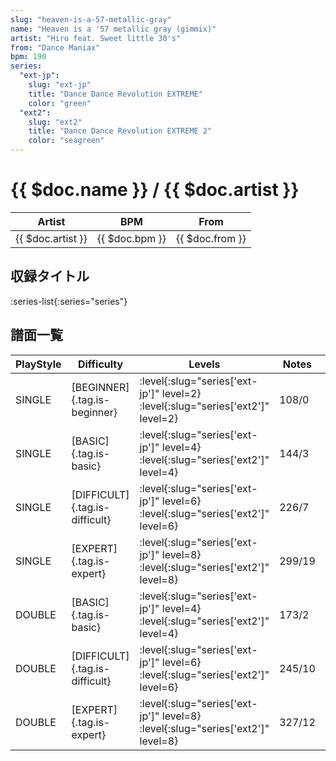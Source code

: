 ```yaml
---
slug: "heaven-is-a-57-metallic-gray"
name: "Heaven is a '57 metallic gray (gimmix)"
artist: "Hiro feat. Sweet little 30's"
from: "Dance Maniax"
bpm: 190
series:
  "ext-jp":
    slug: "ext-jp"
    title: "Dance Dance Revolution EXTREME"
    color: "green"
  "ext2":
    slug: "ext2"
    title: "Dance Dance Revolution EXTREME 2"
    color: "seagreen"
---
```


# {{ $doc.name }} / {{ $doc.artist }}

|Artist|BPM|From|
|------|---|----|
|{{ $doc.artist }}|{{ $doc.bpm }}|{{ $doc.from }}|

## 収録タイトル

:series-list{:series="series"}

## 譜面一覧

|PlayStyle|Difficulty|Levels|Notes|Movie|
|---------|----------|------|-----|-----|
|SINGLE|[BEGINNER]{.tag.is-beginner}|:level{:slug="series['ext-jp']" level=2} :level{:slug="series['ext2']" level=2}|108/0||
|SINGLE|[BASIC]{.tag.is-basic}|:level{:slug="series['ext-jp']" level=4} :level{:slug="series['ext2']" level=4}|144/3||
|SINGLE|[DIFFICULT]{.tag.is-difficult}|:level{:slug="series['ext-jp']" level=6} :level{:slug="series['ext2']" level=6}|226/7||
|SINGLE|[EXPERT]{.tag.is-expert}|:level{:slug="series['ext-jp']" level=8} :level{:slug="series['ext2']" level=8}|299/19||
|DOUBLE|[BASIC]{.tag.is-basic}|:level{:slug="series['ext-jp']" level=4} :level{:slug="series['ext2']" level=4}|173/2||
|DOUBLE|[DIFFICULT]{.tag.is-difficult}|:level{:slug="series['ext-jp']" level=6} :level{:slug="series['ext2']" level=6}|245/10||
|DOUBLE|[EXPERT]{.tag.is-expert}|:level{:slug="series['ext-jp']" level=8} :level{:slug="series['ext2']" level=8}|327/12||
